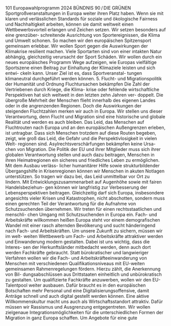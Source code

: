 101
Europawahlprogramm 2024
BÜNDNIS 90 / DIE GRÜNEN 
Sportgroßveranstaltungen in Europa weiter ihren 
Platz haben. Wenn sie mit klaren und verlässlichen 
Standards für soziale und ökologische Fairness und 
Nachhaltigkeit arbeiten, können sie damit weltweit 
einen Wettbewerbsvorteil erlangen und Zeichen 
setzen. Wir setzen besonders auf eine grenzüber-
schreitende Ausrichtung von Sportereignissen, die 
Klima und Umwelt schonen. So machen wir den 
europäischen Spitzensport gemeinsam erlebbar.
Wir wollen Sport gegen die Auswirkungen der 
Klimakrise resilient machen. Viele Sportarten sind 
von einer intakten Natur abhängig, gleichzeitig 
verursacht der Sport Schäden. Wir wollen durch ein 
neues europäisches Programm Wege aufzeigen, wie 
Europas vielfältige Sportszene einen Beitrag zur 
Einhaltung der Klimaziele leisten und sich entwi-
ckeln kann. Unser Ziel ist es, dass Sportveranstal-
tungen klimaneutral durchgeführt werden können.
5. Flucht- und 
Migrationspolitik der 
Humanität und Ordnung
Fluchtursachen bekämpfen
Die Zahl der Vertriebenen durch Kriege, die Klima-
krise oder fehlende wirtschaftliche Perspektiven 
hat sich weltweit in den letzten zehn Jahren ver-
doppelt. Die übergroße Mehrheit der Menschen 
flieht innerhalb des eigenen Landes oder in die 
angrenzenden Regionen. Doch die Auswirkungen 
der steigenden Fluchtzahlen merken wir auch in 
Europa. Wir stellen uns dieser Verantwortung, denn 
Flucht und Migration sind eine historische und 
globale Realität und werden es auch bleiben. Das 
Leid, das Menschen auf Fluchtrouten nach Europa 
und an den europäischen Außengrenzen erleben, 
ist untragbar. Dass sich Menschen trotzdem auf 
diese Routen begeben, zeigt, wie groß das Leid, die 
Gefahr und die Perspektivlosigkeit in vielen Welt-
regionen sind.
Asylrechtsverschärfungen bekämpfen keine Ursa-
chen von Migration. Die Politik der EU und ihrer 
Mitglieder muss sich ihrer globalen Verantwortung 
stellen und auch dazu beitragen, Menschen in 
ihren Heimatregionen ein sicheres und friedliches 
Leben zu ermöglichen. Mit dem Ausbau verläss-
licher humanitärer Hilfe sowie strukturbildender 
Übergangshilfe in Krisenregionen können wir 
Menschen in akuten Notlagen unterstützen. So 
tragen wir dazu bei, das Leid unmittelbar vor Ort 
zu lindern. Mit Entwicklungszusammenarbeit auf 
Augenhöhe sowie mit fairen Handelsbeziehun-
gen können wir langfristig zur Verbesserung der 
Lebensperspektiven beitragen. Gleichzeitig darf 
sich Europa, insbesondere angesichts vieler Krisen 
und Katastrophen, nicht abschotten, sondern muss 
einen gerechten Teil der Verantwortung für die 
Aufnahme von Schutzsuchenden übernehmen. Wir 
treten für einen rechtsstaatlichen und menschli-
chen Umgang mit Schutzsuchenden in Europa ein.
Fach- und Arbeitskräfte willkommen 
heißen
Europa steht vor einem demografischen Wandel 
mit einer rasch alternden Bevölkerung und sucht 
händeringend nach Fach- und Arbeitskräften. Um 
unsere Zukunft zu sichern, müssen wir im welt-
weiten Wettbewerb um Fach- und Arbeitskräfte 
attraktiver werden und Einwanderung modern 
gestalten. Dabei ist uns wichtig, dass die Interes-
sen der Herkunftsländer mitbedacht werden, denn 
auch dort werden Fachkräfte gebraucht. Statt 
bürokratischer und langwieriger Verfahren wollen 
wir die Fach- und Arbeitskräfteeinwanderung von 
Menschen mit verschiedenen Qualifikationsniveaus 
mit EU-weiten gemeinsamen Rahmenregelungen 
fördern. Hierzu zählt, die Anerkennung von Bil-
dungsabschlüssen aus Drittstaaten einheitlich und 
unbürokratisch zu gestalten.
Um qualifizierte Fachkräfte anzuwerben, wollen wir 
den EU-Talentpool weiter ausbauen. Dafür braucht 
es in den europäischen Botschaften mehr Personal 
und eine Digitalisierungsoffensive, damit Anträge 
schnell und auch digital gestellt werden können. 
Eine aktive Willkommenskultur macht uns auch 
als Wirtschaftsstandort attraktiv. Dafür müssen 
wir Rassismus und Ausgrenzung entgegentreten. 
Wir wollen zielgenaue Integrationsmöglichkeiten 
für die unterschiedlichen Formen der Migration in 
ganz Europa schaffen. Um Angebote für eine gute 
